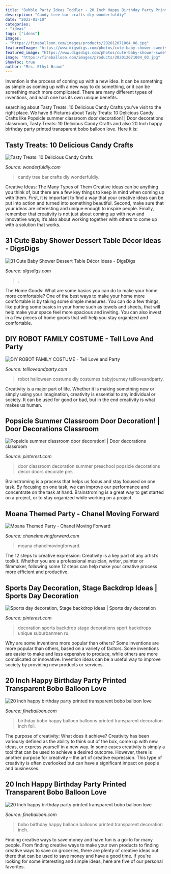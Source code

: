 ```yaml
---
title: "Bubble Party Ideas Toddler ~ 20 Inch Happy Birthday Party Printed Transparent Bobo Balloon Love"
description: "Candy tree bar crafts diy wonderfuldiy"
date: "2023-01-10"
categories:
- "ideas"
tags: ["ideas"]
images:
- "https://fineballoon.com/images/products/202012071004_08.jpg"
featuredImage: "https://www.digsdigs.com/photos/cute-baby-shower-sweets-tabl-decor-ideas-19.jpg"
featured_image: "https://www.digsdigs.com/photos/cute-baby-shower-sweets-tabl-decor-ideas-19.jpg"
image: "https://fineballoon.com/images/products/202012071004_03.jpg"
ShowToc: true
author: "Mrs. Ethyl Braun"
---
```



Invention is the process of coming up with a new idea. It can be something as simple as coming up with a new way to do something, or it can be something much more complicated. There are many different types of inventions, and each one has its own unique benefits.

	

		
searching about Tasty Treats: 10 Delicious Candy Crafts you've visit to the right place. We have 8 Pictures about Tasty Treats: 10 Delicious Candy Crafts like Popsicle summer classroom door decoration! | Door decorations classroom, Tasty Treats: 10 Delicious Candy Crafts and also 20 Inch happy birthday party printed transparent bobo balloon love. Here it is:
		
    
## Tasty Treats: 10 Delicious Candy Crafts

<img loading=lazy src="http://cdn.wonderfuldiy.com/wp-content/uploads/2016/05/Candy-bar-tree-DIY.jpg" onerror="this.onerror=null;this.src='https://tse4.mm.bing.net/th?id=OIP.qJ4fy1apqKqqf5owaXq09gHaN0&amp;pid=15.1';" alt="Tasty Treats: 10 Delicious Candy Crafts">

_Source: wonderfuldiy.com_

>candy tree bar crafts diy wonderfuldiy. 

	

Creative Ideas: The Many Types of Them
Creative ideas can be anything you think of, but there are a few key things to keep in mind when coming up with them. First, it is important to find a way that your creative ideas can be put into action and turned into something beautiful. Second, make sure that your ideas are interesting and unique enough to inspire people. Finally, remember that creativity is not just about coming up with new and innovative ways; it’s also about working together with others to come up with a solution that works.

    
## 31 Cute Baby Shower Dessert Table Décor Ideas - DigsDigs

<img loading=lazy src="https://www.digsdigs.com/photos/cute-baby-shower-sweets-tabl-decor-ideas-19.jpg" onerror="this.onerror=null;this.src='https://tse3.mm.bing.net/th?id=OIP.2IP8PXKPI3NHZDRnEvJBEAAAAA&amp;pid=15.1';" alt="31 Cute Baby Shower Dessert Table Décor Ideas - DigsDigs">

_Source: digsdigs.com_

>. 

	

The Home Goods: What are some basics you can do to make your home more comfortable?
One of the best ways to make your home more comfortable is by taking some simple measures. You can do a few things, like putting some basics in your home such as towels and sheets, that will help make your space feel more spacious and inviting. You can also invest in a few pieces of home goods that will help you stay organized and comfortable.

    
## DIY ROBOT FAMILY COSTUME - Tell Love And Party

<img loading=lazy src="http://tellloveandparty.com/wp-content/uploads/2017/09/halloween-0021.jpg" onerror="this.onerror=null;this.src='https://tse1.mm.bing.net/th?id=OIP.wUnf3Ue5nq2Tctmm6lT_CgDMEy&amp;pid=15.1';" alt="DIY ROBOT FAMILY COSTUME - Tell Love and Party">

_Source: tellloveandparty.com_

>robot halloween costume diy costumes babyjourney tellloveandparty. 

	

Creativity is a major part of life. Whether it is making something new or simply using your imagination, creativity is essential to any individual or society. It can be used for good or bad, but in the end creativity is what makes us human.

    
## Popsicle Summer Classroom Door Decoration! | Door Decorations Classroom

<img loading=lazy src="https://i.pinimg.com/736x/28/ed/e6/28ede6ce361c7db24edc9ebe4378acc0.jpg" onerror="this.onerror=null;this.src='https://tse1.mm.bing.net/th?id=OIP.ZHgoVtpRD_ga00y5uMXrGwHaJ3&amp;pid=15.1';" alt="Popsicle summer classroom door decoration! | Door decorations classroom">

_Source: pinterest.com_

>door classroom decoration summer preschool popsicle decorations decor doors decorate pre. 

	

Brainstroming is a process that helps us focus and stay focused on one task. By focusing on one task, we can improve our performance and concentrate on the task at hand. Brainstroming is a great way to get started on a project, or to stay organized while working on a project.

    
## Moana Themed Party - Chanel Moving Forward

<img loading=lazy src="https://chanelmovingforward.com/wp-content/uploads/2017/05/wsi-imageoptim-moana-punch.jpg" onerror="this.onerror=null;this.src='https://tse4.mm.bing.net/th?id=OIP.c5P2UzIsIUlQCOIQ45LwxQHaLL&amp;pid=15.1';" alt="Moana Themed Party - Chanel Moving Forward">

_Source: chanelmovingforward.com_

>moana chanelmovingforward. 

	

The 12 steps to creative expression:
Creativity is a key part of any artist’s toolkit. Whether you are a professional musician, writer, painter or filmmaker, following some 12 steps can help make your creative process more efficient and productive.

    
## Sports Day Decoration, Stage Backdrop Ideas | Sports Day Decoration

<img loading=lazy src="https://i.pinimg.com/736x/39/3b/2f/393b2f660c1eaa5bd6c79a30d92ddf54.jpg" onerror="this.onerror=null;this.src='https://tse1.mm.bing.net/th?id=OIP.pGiJNriHbUOJCCngTBtaCwHaLt&amp;pid=15.1';" alt="Sports day decoration, Stage backdrop ideas | Sports day decoration">

_Source: pinterest.com_

>decoration sports backdrop stage decorations sport backdrops unique suburbanmen ru. 

	

Why are some inventions more popular than others?
Some inventions are more popular than others, based on a variety of factors. Some inventions are easier to make and less expensive to produce, while others are more complicated or innovative. Invention ideas can be a useful way to improve society by providing new products or services.

    
## 20 Inch Happy Birthday Party Printed Transparent Bobo Balloon Love

<img loading=lazy src="https://fineballoon.com/images/products/202012071004_03.jpg" onerror="this.onerror=null;this.src='https://tse1.mm.bing.net/th?id=OIP.0Z_7AV2O0BOXbAz3TZXa1wHaHa&amp;pid=15.1';" alt="20 Inch happy birthday party printed transparent bobo balloon love">

_Source: fineballoon.com_

>birthday bobo happy balloon balloons printed transparent decoration inch foil. 

	

The purpose of creativity: What does it achieve?
Creativity has been variously defined as the ability to think out of the box, come up with new ideas, or express yourself in a new way. In some cases creativity is simply a tool that can be used to achieve a desired outcome. However, there is another purpose for creativity – the art of creative expression. This type of creativity is often overlooked but can have a significant impact on people and businesses.

    
## 20 Inch Happy Birthday Party Printed Transparent Bobo Balloon Love

<img loading=lazy src="https://fineballoon.com/images/products/202012071004_08.jpg" onerror="this.onerror=null;this.src='https://tse1.mm.bing.net/th?id=OIP.tSyUGvWJOU364-11hDTn4gHaHa&amp;pid=15.1';" alt="20 Inch happy birthday party printed transparent bobo balloon love">

_Source: fineballoon.com_

>bobo birthday happy balloon balloons printed transparent decoration inch. 

	

Finding creative ways to save money and have fun is a go-to for many people. From finding creative ways to make your own products to finding creative ways to save on groceries, there are plenty of creative ideas out there that can be used to save money and have a good time. If you're looking for some interesting and simple ideas, here are five of our personal favorites.

